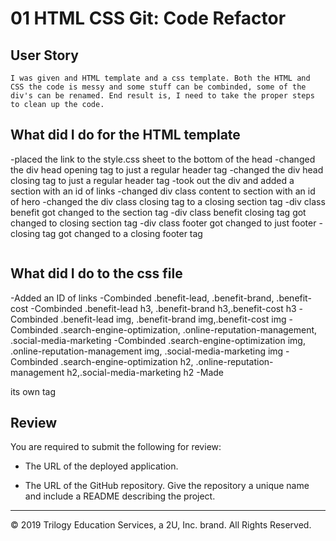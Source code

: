 # 01 HTML CSS Git: Code Refactor

## User Story

```
I was given and HTML template and a css template. Both the HTML and CSS the code is messy and some stuff can be combinded, some of the div's can be renamed. End result is, I need to take the proper steps to clean up the code.
```

## What did I do for the HTML template 
-placed the link to the style.css sheet to the bottom of the head
-changed the div head opening tag to just a regular header tag
-changed the div head closing tag to just a regular header tag
-took out the div and added a section with an id of links
-changed div class content to section with an id of hero
-changed the div class closing tag to a closing section tag
-div class benefit got changed to the section tag
-div class benefit closing tag got changed to closing section tag
-div class footer got changed to just footer
-closing tag got changed to a closing footer tag






```

```
## What did I do to the css file 
-Added an ID of links
-Combinded .benefit-lead, .benefit-brand, .benefit-cost
-Combinded .benefit-lead h3, .benefit-brand h3,.benefit-cost h3
-Combinded .benefit-lead img, .benefit-brand img,.benefit-cost img
-Combinded .search-engine-optimization, .online-reputation-management, .social-media-marketing
-Combinded .search-engine-optimization img, .online-reputation-management img, .social-media-marketing img
-Combinded .search-engine-optimization h2, .online-reputation-management h2,.social-media-marketing h2
-Made <footer> its own tag


## Review

You are required to submit the following for review:

* The URL of the deployed application.

* The URL of the GitHub repository. Give the repository a unique name and include a README describing the project.

- - -
© 2019 Trilogy Education Services, a 2U, Inc. brand. All Rights Reserved.
